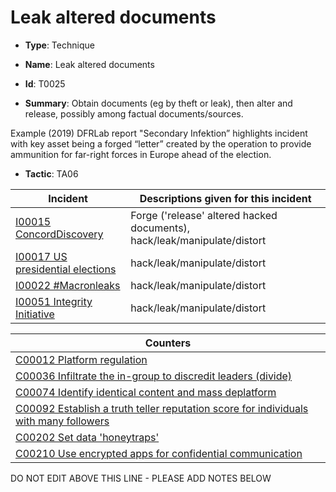 # Leak altered documents

* **Type**: Technique

* **Name**: Leak altered documents

* **Id**: T0025

* **Summary**: Obtain documents (eg by theft or leak), then alter and release, possibly among factual documents/sources. 

Example (2019) DFRLab report "Secondary Infektion” highlights incident with key asset being a forged “letter” created by the operation to provide ammunition for far-right forces in Europe ahead of the election.

* **Tactic**: TA06


| Incident | Descriptions given for this incident |
| -------- | -------------------- |
| [I00015 ConcordDiscovery](../incidents/I00015.md) | Forge ('release' altered hacked documents), hack/leak/manipulate/distort |
| [I00017 US presidential elections](../incidents/I00017.md) | hack/leak/manipulate/distort |
| [I00022 #Macronleaks](../incidents/I00022.md) | hack/leak/manipulate/distort |
| [I00051 Integrity Initiative](../incidents/I00051.md) | hack/leak/manipulate/distort |



| Counters |
| -------- |
| [C00012 Platform regulation](../counters/C00012.md) |
| [C00036 Infiltrate the in-group to discredit leaders (divide)](../counters/C00036.md) |
| [C00074 Identify identical content and mass deplatform](../counters/C00074.md) |
| [C00092 Establish a truth teller reputation score for individuals with many followers](../counters/C00092.md) |
| [C00202 Set data 'honeytraps'](../counters/C00202.md) |
| [C00210 Use encrypted apps for confidential communication](../counters/C00210.md) |


DO NOT EDIT ABOVE THIS LINE - PLEASE ADD NOTES BELOW